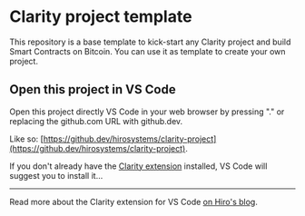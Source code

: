 # Clarity project template

This repository is a base template to kick-start any Clarity project and build Smart Contracts on Bitcoin.
You can use it as template to create your own project.

## Open this project in VS Code

Open this project directly VS Code in your web browser by pressing "." or replacing the github.com URL with github.dev.

Like so: [https://github.dev/hirosystems/clarity-project](https://github.dev/hirosystems/clarity-project).

If you don't already have the [Clarity extension](https://marketplace.visualstudio.com/items?itemName=HiroSystems.clarity-lsp) installed, VS Code will suggest you to install it…

---

Read more about the Clarity extension for VS Code [on Hiro's blog](https://www.hiro.so/blog/link/to/article).
